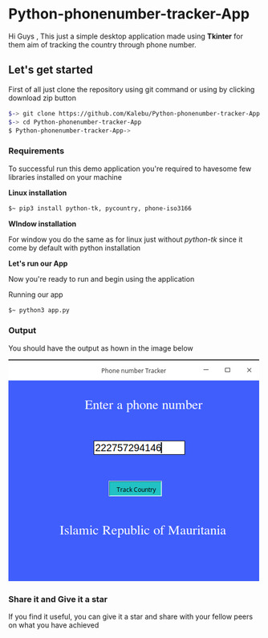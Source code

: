 # Python-phonenumber-tracker-App

Hi Guys , This just a simple desktop application made using **Tkinter** for them aim of tracking the country through phone number.

## Let's get started 

First of all just clone the repository using git command or using by clicking download zip button 

```bash 
$-> git clone https://github.com/Kalebu/Python-phonenumber-tracker-App
$-> cd Python-phonenumber-tracker-App
$ Python-phonenumber-tracker-App-> 
```

### Requirements 

To successful run this demo application you're required to havesome few libraries installed on your machine 

**Linux installation**
```bash
$~ pip3 install python-tk, pycountry, phone-iso3166
```

**WIndow installation** 

For window you do the same as for linux just without *python-tk* since it come by default with python installation 

**Let's run our App**

Now you're ready to run and begin using the application 

Running our app

```bash
$~ python3 app.py
```

### Output 

You should have the output as hown in the image below 

![Phone number Tracke](image2.png)

### Share it and Give it a star 

If you find it useful, you can give it a star and share with your fellow peers on what you have achieved 


